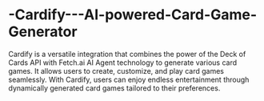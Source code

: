 # -Cardify---AI-powered-Card-Game-Generator
Cardify is a versatile integration that combines the power of the Deck of Cards API with Fetch.ai AI Agent technology to generate various card games. It allows users to create, customize, and play card games seamlessly. With Cardify, users can enjoy endless entertainment through dynamically generated card games tailored to their preferences.
